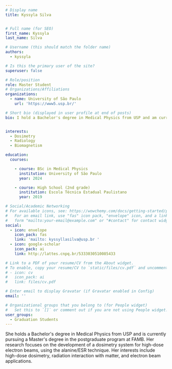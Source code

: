 ```yaml
---
# Display name
title: Kyssyla Silva


# Full name (for SEO)
first_name: Kyssyla
last_name: Silva

# Username (this should match the folder name)
authors:
  - kyssyla

# Is this the primary user of the site?
superuser: false

# Role/position
role: Master Student
# Organizations/Affiliations
organizations:
  - name: University of São Paulo
    url: 'https://www5.usp.br/'

# Short bio (displayed in user profile at end of posts)
bio: I hold a Bachelor's degree in Medical Physics from USP and am currently pursuing a Master's degree in the postgraduate program at FAMB. My research focuses on the development of a dosimetry system for high-dose electron beams, using the alanine/ESR technique. My interests include high-dose dosimetry, radiation interaction with matter, and electron beam applications.


interests:
  - Dosimetry
  - Radiology
  - Biomagnetism

education:
  courses:

    - course: BSc in Medical Physics
      institution: University of São Paulo
      year: 2024

    - course: High School (2nd grade)
      institution: Escola Técnica Estadual Paulistano
      year: 2019

# Social/Academic Networking
# For available icons, see: https://wowchemy.com/docs/getting-started/page-builder/#icons
#   For an email link, use "fas" icon pack, "envelope" icon, and a link in the
#   form "mailto:your-email@example.com" or "#contact" for contact widget.
social:
  - icon: envelope
    icon_pack: fas
    link: 'mailto: kyssyllasilva@usp.br '
  - icon: google-scholar
    icon_pack: ai
    link: http://lattes.cnpq.br/5333030510085433 

# Link to a PDF of your resume/CV from the About widget.
# To enable, copy your resume/CV to `static/files/cv.pdf` and uncomment the lines below.
# - icon: cv
#   icon_pack: ai
#   link: files/cv.pdf

# Enter email to display Gravatar (if Gravatar enabled in Config)
email: ''

# Organizational groups that you belong to (for People widget)
#   Set this to `[]` or comment out if you are not using People widget.
user_groups:
  - Graduation Students
---
```

She holds a Bachelor's degree in Medical Physics from USP and is currently pursuing a Master's degree in the postgraduate program at FAMB. Her research focuses on the development of a dosimetry system for high-dose electron beams, using the alanine/ESR technique. Her interests include high-dose dosimetry, radiation interaction with matter, and electron beam applications.



